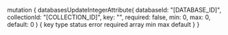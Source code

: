mutation {
    databasesUpdateIntegerAttribute(
        databaseId: "[DATABASE_ID]",
        collectionId: "[COLLECTION_ID]",
        key: "",
        required: false,
        min: 0,
        max: 0,
        default: 0
    ) {
        key
        type
        status
        error
        required
        array
        min
        max
        default
    }
}
